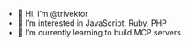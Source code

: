 - 👋 Hi, I’m @trivektor
- 👀 I’m interested in JavaScript, Ruby, PHP
- 🌱 I’m currently learning to build MCP servers
